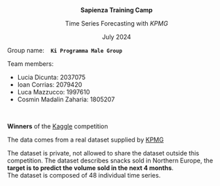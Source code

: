 <div align="center">
  
**Sapienza Training Camp**
  
Time Series Forecasting with *KPMG*

July 2024  </div>

Group name: &ensp; **`Ki Programma Male Group`**

Team members:

- Lucia Dicunta: 2037075
- Ioan Corrias: 2079420
- Luca Mazzucco: 1997610
- Cosmin Madalin Zaharia: 1805207

<br>

**Winners** of the [Kaggle](https://www.kaggle.com/competitions/sapienza-training-camp-forecasting-2024/leaderboard#) competition

The data comes from a real dataset supplied by [KPMG](https://kpmg.com/it/it/home/insights/2023/03/intelligent-forecasting.html)

The dataset is private, not allowed to share the dataset outside this competition.
The dataset describes snacks sold in Northern Europe, the **target is to predict the volume sold in the next 4 months**.\
The dataset is composed of 48 individual time series.



